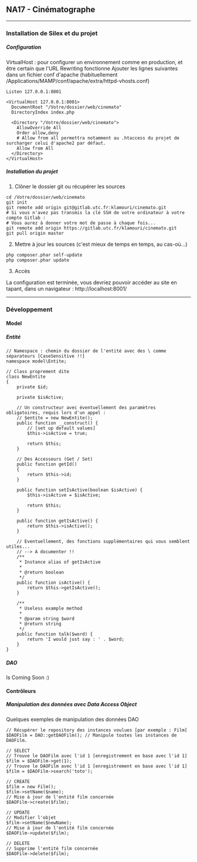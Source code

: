 ## NA17 - Cinématographe

---

### Installation de Silex et du projet

##### Configuration

VirtualHost : pour configurer un environnement comme en production, et être certain que l'URL Rewriting fonctionne
Ajouter les lignes suivantes dans un fichier conf d'apache (habituellement /Applications/MAMP/conf/apache/extra/httpd-vhosts.conf)

```
Listen 127.0.0.1:8001

<VirtualHost 127.0.0.1:8001>
  DocumentRoot "/Votre/dossier/web/cinemato"
  DirectoryIndex index.php

  <Directory "/Votre/dossier/web/cinemato">
    AllowOverride All
    Order allow,deny
    # Allow from all permettra notamment au .htaccess du projet de surcharger celui d'apache2 par défaut.
    Allow from All
  </Directory>
</VirtualHost>
```

##### Installation du projet

1. Clôner le dossier git ou récupérer les sources

```
cd /Votre/dossier/web/cinemato
git init
git remote add origin git@gitlab.utc.fr:klamouri/cinemato.git
# Si vous n'avez pas transmis la clé SSH de votre ordinateur à votre compte Gitlab :
# Vous aurez à donner votre mot de passe à chaque fois...
git remote add origin https://gitlab.utc.fr/klamouri/cinemato.git
git pull origin master
```

2. Mettre à jour les sources (c'est mieux de temps en temps, au cas-où...)

```
php composer.phar self-update
php composer.phar update
```

3. Accès

La configuration est terminée, vous devriez pouvoir accéder au site en tapant, dans un navigateur :
http://localhost:8001/

---


### Développement

#### Model

##### Entité

```
// Namespace : chemin du dossier de l'entité avec des \ comme séparateurs [CaseSensitive !!]
namespace model\Entite;

// Class proprement dite
class NewEntite
{
    private $id;

    private $isActive;

    // Un constructeur avec éventuellement des paramètres obligatoires, requis lors d'un appel :
    // $entite = new NewEntite();
    public function __construct() {
        // [set up default values]
        $this->isActive = true;

        return $this;
    }

    // Des Accesseurs (Get / Set)
    public function getId()
    {
        return $this->id;
    }

    public function setIsActive(boolean $isActive) {
        $this->isActive = $isActive;

        return $this;
    }

    public function getIsActive() {
        return $this->isActive();
    }

    // Eventuellement, des fonctions supplémentaires qui vous semblent utiles...
    // --> A documenter !!
    /**
     * Instance alias of getIsActive
     *
     * @return boolean
     */
    public function isActive() {
        return $this->getIsActive();
    }

    /**
     * Useless example method
     *
     * @param string $word
     * @return string
     */
    public function talk($word) {
        return 'I would just say : ' . $word;
    }
}

```

##### DAO

Is Coming Soon :)

#### Contrôleurs

##### Manipulation des données avec Data Access Object

Quelques exemples de manipulation des données DAO

```
// Récupérer le repository des instances voulues [par exemple : Film]
$DAOFilm = DAO::getDAOFilm(); // Manipule toutes les instances de DAOFilm.

// SELECT
// Trouve le DAOFilm avec l'id 1 [enregistrement en base avec l'id 1]
$film = $DAOFilm->get(1);
// Trouve le DAOFilm avec l'id 1 [enregistrement en base avec l'id 1]
$film = $DAOFilm->search('toto');

// CREATE
$film = new Film();
$film->setName($name);
// Mise à jour de l'entité film concernée
$DAOFilm->create($film);

// UPDATE
// Modifier l'objet
$film->setName($newName);
// Mise à jour de l'entité film concernée
$DAOFilm->update($film);

// DELETE
// Supprime l'entité film concernée
$DAOFilm->delete($film);
```
